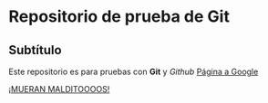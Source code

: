 # Repositorio de prueba de Git

## Subtítulo

Este repositorio es para pruebas con **Git** y *Github*
[Página a Google](www.google.com)

[¡MUERAN MALDITOOOOS!](https://github.com/JeronimoQ107/repo_prueba1/blob/main/gato.gif)
